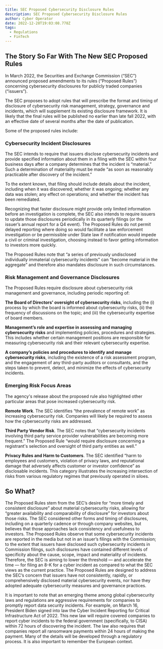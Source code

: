 ```yaml
---
title: SEC Proposed Cybersecurity Disclosure Rules
description: SEC Proposed Cybersecurity Disclosure Rules
author: Cyber Operator
date: 2022-12-28T19:03:08.778Z
tags:
  - Regulations
  - FinTech
---
```

## The Story So Far With The New SEC Proposed Rules

In March 2022, the Securities and Exchange Commission (“SEC”) announced proposed amendments to its rules (“Proposed Rules”) concerning cybersecurity disclosures for publicly traded companies (“issuers”). 

The SEC proposes to adopt rules that will prescribe the format and timing of disclosure of cybersecurity risk management, strategy, governance and incidents, which will supplement its existing disclosure framework. It is likely that the final rules will be published no earlier than late fall 2022, with an effective date of several months after the date of publication. 

Some of the proposed rules include:

### Cybersecurity Incident Disclosures

The SEC intends to require that issuers disclose cybersecurity incidents and provide specified information about them in a filing with the SEC within four business days after a company determines that the incident is “material.” Such a determination of materiality must be made “as soon as reasonably practicable after discovery of the incident.”

To the extent known, that filing should include details about the incident, including when it was discovered; whether it was ongoing; whether any data was stolen; any effect on operations; and whether the incident has been remediated.

Recognizing that faster disclosure might provide only limited information before an investigation is complete, the SEC also intends to require issuers to update those disclosures periodically in its quarterly filings (or the issuer’s annual report for a Q4 event). The Proposed Rules do not permit delayed reporting where doing so would facilitate a law enforcement investigation or be permissible under State law if notification would impede a civil or criminal investigation, choosing instead to favor getting information to investors more quickly.

The Proposed Rules note that “a series of previously undisclosed individually immaterial cybersecurity incidents" can "become material in the aggregate” and therefore also mandates disclosure in such circumstances.

### Risk Management and Governance Disclosures

The Proposed Rules require disclosure about cybersecurity risk management and governance, including periodic reporting of:

**The Board of Directors' oversight of cybersecurity risks**, including the (i) process by which the board is informed about cybersecurity risks, (ii) the frequency of discussions on the topic; and (iii) the cybersecurity expertise of board members.

**Management’s role and expertise in assessing and managing cybersecurity risks** and implementing policies, procedures and strategies. This includes whether certain management positions are responsible for measuring cybersecurity risk and their relevant cybersecurity expertise.

**A company’s policies and procedures to identify and manage cybersecurity risks**, including the existence of a risk assessment program, and the engagement of any third-party auditors or consultants, and the steps taken to prevent, detect, and minimize the effects of cybersecurity incidents.

### Emerging Risk Focus Areas 

The agency's release about the proposed rule also highlighted other particular areas that pose increased cybersecurity risk.

**Remote Work**. The SEC identifies “the prevalence of remote work” as increasing cybersecurity risk. Companies will likely be required to assess how the cybersecurity risks are addressed.

**Third Party Vendor Risk**. The SEC notes that “cybersecurity incidents involving third party service provider vulnerabilities are becoming more frequent.” The Proposed Rule “would require disclosure concerning a registrant's selection and oversight of third party entities as well.”

**Privacy Rules and Harm to Customers**. The SEC identified “harm to employees and customers, violation of privacy laws, and reputational damage that adversely affects customer or investor confidence” as disclosable incidents. This category illustrates the increasing intersection of risks from various regulatory regimes that previously operated in siloes.

## So What?

The Proposed Rules stem from the SEC’s desire for “more timely and consistent disclosure” about material cybersecurity risks, allowing for “greater availability and comparability of disclosure” for investors about those risks. The SEC considered other forms and timing of disclosures, including on a quarterly cadence or through company websites, but believes that those approaches lack consistency and usefulness to investors. The Proposed Rules observe that some cybersecurity incidents are reported in the media but not in an issuer’s filings with the Commission; to the extent that issuers have disclosed such cybersecurity incidents in Commission filings, such disclosures have contained different levels of specificity about the cause, scope, impact and materiality of incidents. Therefore, the SEC is aiming to lower the threshold — and accelerate the time — for filing an 8-K for a cyber incident as compared to what the SEC views as the current practice. The Proposed Rules are designed to address the SEC’s concern that issuers have not consistently, rapidly, or comprehensively disclosed material cybersecurity events, nor have they adopted adequate cybersecurity measures and governance practices. 

It is important to note that an emerging theme among global cybersecurity laws and regulations are aggressive requirements for companies to promptly report data security incidents. For example, on March 16, President Biden signed into law the Cyber Incident Reporting for Critical Infrastructure Act of 2022. This new law will require covered companies to report cyber incidents to the federal government (specifically, to CISA) within 72 hours of discovering the incident. The law also requires that companies report all ransomware payments within 24 hours of making the payment. Many of the details will be developed through a regulatory process. It is also important to remember the European context.
